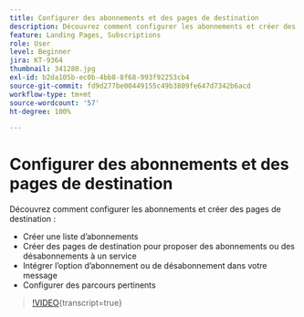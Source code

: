 ```yaml
---
title: Configurer des abonnements et des pages de destination
description: Découvrez comment configurer les abonnements et créer des pages de destination.
feature: Landing Pages, Subscriptions
role: User
level: Beginner
jira: KT-9364
thumbnail: 341280.jpg
exl-id: b2da105b-ec0b-4bb8-8f68-993f92253cb4
source-git-commit: fd9d277be00449155c49b3809fe647d7342b6acd
workflow-type: tm+mt
source-wordcount: '57'
ht-degree: 100%

---
```


# Configurer des abonnements et des pages de destination

Découvrez comment configurer les abonnements et créer des pages de destination :

* Créer une liste dʼabonnements
* Créer des pages de destination pour proposer des abonnements ou des désabonnements à un service
* Intégrer lʼoption dʼabonnement ou de désabonnement dans votre message
* Configurer des parcours pertinents

>[!VIDEO](https://video.tv.adobe.com/v/344398?quality=12&learn=on&captions=fre_fr){transcript=true}
